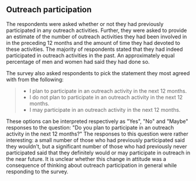 ## Outreach participation

The respondents were asked whether or not they had previously participated in any outreach activities.
Further, they were asked to provide an estimate of the number of outreach activities they had been involved in in the preceding 12 months and the amount of time they had devoted to these activities.
The majority of respondents stated that they had indeed participated in outreach activities in the past.
An approximately equal percentage of men and women had said they had done so.

The survey also asked respondents to pick the statement they most agreed with from the following:

> - I plan to participate in an outreach activity in the next 12 months.
> - I do not plan to participate in an outreach activity in the next 12 months.
> - I may participate in an outreach activity in the next 12 months.

These options can be interpreted respectively as "Yes", "No" and "Maybe" responses to the question: "Do you plan to participate in an outreach activity in the next 12 months?"
The responses to this question were rather interesting: a small number of those who had previously participated said they wouldn't, but a significant number of those who had previously never participated said that they definitely would or may participate in outreach in the near future.
It is unclear whether this change in attitude was a consequence of thinking about outreach participation in general while responding to the survey.

